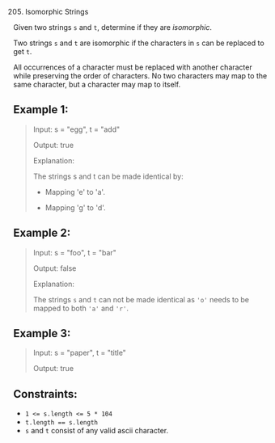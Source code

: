 205. Isomorphic Strings

Given two strings `s` and `t`, determine if they are *isomorphic*.

Two strings `s` and `t` are isomorphic if the characters in `s` can be replaced to get `t`.

All occurrences of a character must be replaced with another character while preserving the order of characters. No two characters may map to the same character, but a character may map to itself.

 

## Example 1:

> Input: s = "egg", t = "add"
>
> Output: true
>
> Explanation:
> 
> The strings s and t can be made identical by:
> - Mapping 'e' to 'a'.
> 
> - Mapping 'g' to 'd'.
## Example 2:

> Input: s = "foo", t = "bar"
> 
> Output: false
> 
> Explanation:
>
> The strings `s` and `t` can not be made identical as `'o'` needs to be mapped to both `'a'` and `'r'`.

## Example 3:

> Input: s = "paper", t = "title"
> 
> Output: true


## Constraints:

- `1 <= s.length <= 5 * 104`
- `t.length == s.length`
- `s` and `t` consist of any valid ascii character.